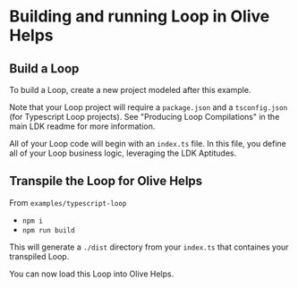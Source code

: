 # Building and running Loop in Olive Helps

## Build a Loop

To build a Loop, create a new project modeled after this example.

Note that your Loop project will require a `package.json` and a `tsconfig.json` \(for Typescript Loop projects\). See "Producing Loop Compilations" in the main LDK readme for more information.

All of your Loop code will begin with an `index.ts` file. In this file, you define all of your Loop business logic, leveraging the LDK Aptitudes.

## Transpile the Loop for Olive Helps

From `examples/typescript-loop`

* `npm i`
* `npm run build`

This will generate a `./dist` directory from your `index.ts` that containes your transpiled Loop.

You can now load this Loop into Olive Helps.

